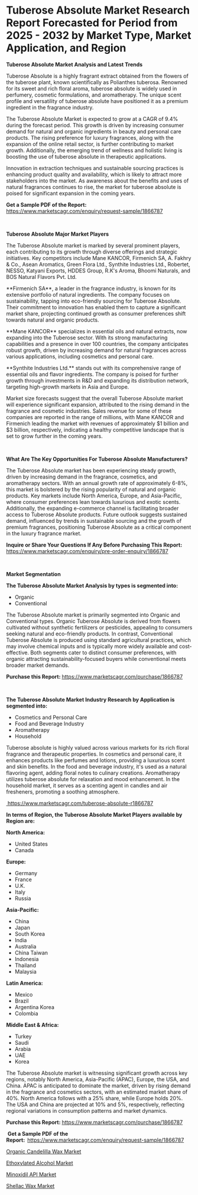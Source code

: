 <p><h1>Tuberose Absolute Market Research Report Forecasted for Period from 2025 -  2032 by Market Type, Market Application, and Region</h1></p><p><strong>Tuberose Absolute Market Analysis and Latest Trends</strong></p>
<p><p>Tuberose Absolute is a highly fragrant extract obtained from the flowers of the tuberose plant, known scientifically as Polianthes tuberosa. Renowned for its sweet and rich floral aroma, tuberose absolute is widely used in perfumery, cosmetic formulations, and aromatherapy. The unique scent profile and versatility of tuberose absolute have positioned it as a premium ingredient in the fragrance industry.</p><p>The Tuberose Absolute Market is expected to grow at a CAGR of 9.4% during the forecast period. This growth is driven by increasing consumer demand for natural and organic ingredients in beauty and personal care products. The rising preference for luxury fragrances, along with the expansion of the online retail sector, is further contributing to market growth. Additionally, the emerging trend of wellness and holistic living is boosting the use of tuberose absolute in therapeutic applications.</p><p>Innovation in extraction techniques and sustainable sourcing practices is enhancing product quality and availability, which is likely to attract more stakeholders into the market. As awareness about the benefits and uses of natural fragrances continues to rise, the market for tuberose absolute is poised for significant expansion in the coming years.</p></p>
<p><strong>Get a Sample PDF of the Report:&nbsp;</strong> <a href="https://www.marketscagr.com/enquiry/request-sample/1866787?utm_campaign=2010&utm_medium=2&utm_source=Github&utm_content=ia&utm_term=02042025&utm_id=tuberose-absolute">https://www.marketscagr.com/enquiry/request-sample/1866787</a></p>
<p>&nbsp;</p>
<p><strong>Tuberose Absolute Major Market Players</strong></p>
<p><p>The Tuberose Absolute market is marked by several prominent players, each contributing to its growth through diverse offerings and strategic initiatives. Key competitors include Mane KANCOR, Firmenich SA, A. Fakhry & Co., Asean Aromatics, Green Flora Ltd., Synthite Industries Ltd., Robertet, NESSO, Katyani Exports, HDDES Group, R.K's Aroma, Bhoomi Naturals, and BOS Natural Flavors Pvt. Ltd.</p><p>**Firmenich SA**, a leader in the fragrance industry, is known for its extensive portfolio of natural ingredients. The company focuses on sustainability, tapping into eco-friendly sourcing for Tuberose Absolute. Their commitment to innovation has enabled them to capture a significant market share, projecting continued growth as consumer preferences shift towards natural and organic products.</p><p>**Mane KANCOR** specializes in essential oils and natural extracts, now expanding into the Tuberose sector. With its strong manufacturing capabilities and a presence in over 100 countries, the company anticipates robust growth, driven by increasing demand for natural fragrances across various applications, including cosmetics and personal care.</p><p>**Synthite Industries Ltd.** stands out with its comprehensive range of essential oils and flavor ingredients. The company is poised for further growth through investments in R&D and expanding its distribution network, targeting high-growth markets in Asia and Europe.</p><p>Market size forecasts suggest that the overall Tuberose Absolute market will experience significant expansion, attributed to the rising demand in the fragrance and cosmetic industries. Sales revenue for some of these companies are reported in the range of millions, with Mane KANCOR and Firmenich leading the market with revenues of approximately $1 billion and $3 billion, respectively, indicating a healthy competitive landscape that is set to grow further in the coming years.</p></p>
<p>&nbsp;</p>
<p><strong>What Are The Key Opportunities For Tuberose Absolute Manufacturers?</strong></p>
<p><p>The Tuberose Absolute market has been experiencing steady growth, driven by increasing demand in the fragrance, cosmetics, and aromatherapy sectors. With an annual growth rate of approximately 6-8%, this market is bolstered by the rising popularity of natural and organic products. Key markets include North America, Europe, and Asia-Pacific, where consumer preferences lean towards luxurious and exotic scents. Additionally, the expanding e-commerce channel is facilitating broader access to Tuberose Absolute products. Future outlook suggests sustained demand, influenced by trends in sustainable sourcing and the growth of premium fragrances, positioning Tuberose Absolute as a critical component in the luxury fragrance market.</p></p>
<p><strong>Inquire or Share Your Questions If Any Before Purchasing This Report:</strong> <a href="https://www.marketscagr.com/enquiry/pre-order-enquiry/1866787?utm_campaign=2010&utm_medium=2&utm_source=Github&utm_content=ia&utm_term=02042025&utm_id=tuberose-absolute">https://www.marketscagr.com/enquiry/pre-order-enquiry/1866787</a></p>
<p>&nbsp;</p>
<p><strong>Market Segmentation</strong></p>
<p><strong>The Tuberose Absolute Market Analysis by types is segmented into:</strong></p>
<p><ul><li>Organic</li><li>Conventional</li></ul></p>
<p><p>The Tuberose Absolute market is primarily segmented into Organic and Conventional types. Organic Tuberose Absolute is derived from flowers cultivated without synthetic fertilizers or pesticides, appealing to consumers seeking natural and eco-friendly products. In contrast, Conventional Tuberose Absolute is produced using standard agricultural practices, which may involve chemical inputs and is typically more widely available and cost-effective. Both segments cater to distinct consumer preferences, with organic attracting sustainability-focused buyers while conventional meets broader market demands.</p></p>
<p><strong>Purchase this Report:&nbsp;</strong><a href="https://www.marketscagr.com/purchase/1866787?utm_campaign=2010&utm_medium=2&utm_source=Github&utm_content=ia&utm_term=02042025&utm_id=tuberose-absolute">https://www.marketscagr.com/purchase/1866787</a></p>
<p>&nbsp;</p>
<p><strong>The Tuberose Absolute Market Industry Research by Application is segmented into:</strong></p>
<p><ul><li>Cosmetics and Personal Care</li><li>Food and Beverage Industry</li><li>Aromatherapy</li><li>Household</li></ul></p>
<p><p>Tuberose absolute is highly valued across various markets for its rich floral fragrance and therapeutic properties. In cosmetics and personal care, it enhances products like perfumes and lotions, providing a luxurious scent and skin benefits. In the food and beverage industry, it's used as a natural flavoring agent, adding floral notes to culinary creations. Aromatherapy utilizes tuberose absolute for relaxation and mood enhancement. In the household market, it serves as a scenting agent in candles and air fresheners, promoting a soothing atmosphere.</p></p>
<p><a href="https://www.marketscagr.com/tuberose-absolute-r1866787?utm_campaign=2010&utm_medium=2&utm_source=Github&utm_content=ia&utm_term=02042025&utm_id=tuberose-absolute">&nbsp;https://www.marketscagr.com/tuberose-absolute-r1866787</a></p>
<p><strong>In terms of Region, the Tuberose Absolute Market Players available by Region are:</strong></p>
<p>
    <p> <strong> North America: </strong>
        <ul>
            <li>United States</li>
            <li>Canada</li>
        </ul>
        </p> 
    <p> <strong> Europe: </strong>
        <ul>
            <li>Germany</li>
            <li>France</li>
            <li>U.K.</li>
            <li>Italy</li>
            <li>Russia</li>
        </ul>
        </p> 
    <p> <strong> Asia-Pacific: </strong>
        <ul>
            <li>China</li>
            <li>Japan</li>
            <li>South Korea</li>
            <li>India</li>
            <li>Australia</li>
            <li>China Taiwan</li>
            <li>Indonesia</li>
            <li>Thailand</li>
            <li>Malaysia</li>
        </ul>
        </p> 
    <p> <strong> Latin America: </strong>
        <ul>
            <li>Mexico</li>
            <li>Brazil</li>
            <li>Argentina Korea</li>
            <li>Colombia</li>
        </ul>
        </p> 
    <p> <strong> Middle East & Africa: </strong>
        <ul>
            <li>Turkey</li>
            <li>Saudi</li>
            <li>Arabia</li>
            <li>UAE</li>
            <li>Korea</li>
        </ul>
    </p>
    </p>
<p><p>The Tuberose Absolute market is witnessing significant growth across key regions, notably North America, Asia-Pacific (APAC), Europe, the USA, and China. APAC is anticipated to dominate the market, driven by rising demand in the fragrance and cosmetics sectors, with an estimated market share of 40%. North America follows with a 25% share, while Europe holds 20%. The USA and China are projected at 10% and 5%, respectively, reflecting regional variations in consumption patterns and market dynamics.</p></p>
<p><strong>Purchase this Report: </strong><a href="https://www.marketscagr.com/purchase/1866787?utm_campaign=2010&utm_medium=2&utm_source=Github&utm_content=ia&utm_term=02042025&utm_id=tuberose-absolute">https://www.marketscagr.com/purchase/1866787</a></p>
<p>&nbsp;<strong>Get a Sample PDF of the Report:&nbsp;&nbsp;</strong><a href="https://www.marketscagr.com/enquiry/request-sample/1866787?utm_campaign=2010&utm_medium=2&utm_source=Github&utm_content=ia&utm_term=02042025&utm_id=tuberose-absolute">https://www.marketscagr.com/enquiry/request-sample/1866787</a></p>
<p><strong></strong></p>
<p><p><a href="https://github.com/beberjuban9a/Market-Research-Report-List-1/blob/main/organic-candelilla-wax-market.md?utm_campaign=2010&utm_medium=2&utm_source=Github&utm_content=ia&utm_term=02042025&utm_id=tuberose-absolute">Organic Candelilla Wax Market</a></p><p><a href="https://github.com/BryceTownsendr/Market-Research-Report-List-7/blob/main/ethoxylated-alcohol-market.md?utm_campaign=2010&utm_medium=2&utm_source=Github&utm_content=ia&utm_term=02042025&utm_id=tuberose-absolute">Ethoxylated Alcohol Market</a></p><p><a href="https://github.com/camacrokesw2/Market-Research-Report-List-1/blob/main/minoxidil-api-market.md?utm_campaign=2010&utm_medium=2&utm_source=Github&utm_content=ia&utm_term=02042025&utm_id=tuberose-absolute">Minoxidil API Market</a></p><p><a href="https://github.com/diosohusch6x/Market-Research-Report-List-1/blob/main/shellac-wax-market.md?utm_campaign=2010&utm_medium=2&utm_source=Github&utm_content=ia&utm_term=02042025&utm_id=tuberose-absolute">Shellac Wax Market</a></p></p>